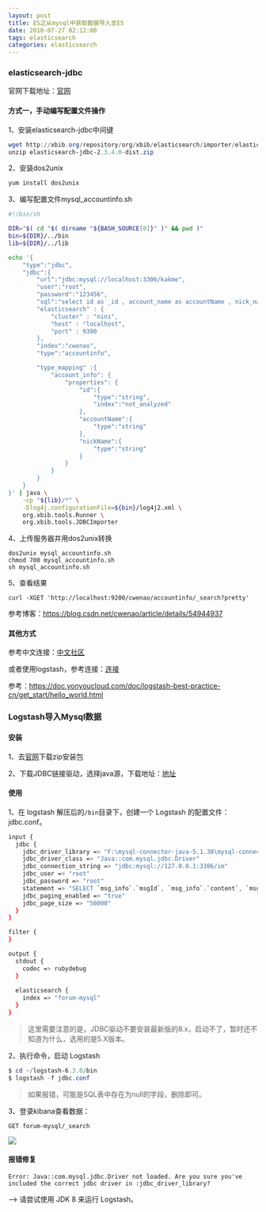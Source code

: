 ```yaml
---
layout: post
title: ES之从mysql中获取数据导入至ES
date: 2018-07-27 02:12:00
tags: elasticsearch
categories: elasticsearch
---
```


### elasticsearch-jdbc

官网下载地址：[官网](https://www.elastic.co/downloads/jdbc-client)


#### 方式一，手动编写配置文件操作
1、安装elasticsearch-jdbc中间键
```powershell
wget http://xbib.org/repository/org/xbib/elasticsearch/importer/elasticsearch-jdbc/2.3.4.0/elasticsearch-jdbc-2.3.4.0-dist.zip 
unzip elasticsearch-jdbc-2.3.4.0-dist.zip 
```

2、安装dos2unix

```powershell
yum install dos2unix
```

<!-- more -->

3、编写配置文件mysql_accountinfo.sh

```sh
#!/bin/sh

DIR="$( cd "$( dirname "${BASH_SOURCE[0]}" )" && pwd )"
bin=${DIR}/../bin
lib=${DIR}/../lib

echo '{
    "type":"jdbc",
    "jdbc":{
        "url":"jdbc:mysql://localhost:3306/kakme",
        "user":"root",
        "password":"123456",
        "sql":"select id as _id , account_name as accountName , nick_name nickName from account_info",
        "elasticsearch" : {
            "cluster" : "nini",
            "host" : "localhost",
            "port" : 9300
        },
        "index":"cwenao",
        "type":"accountinfo",

        "type_mapping" :{
            "account_info": {
                "properties": {
                    "id":{
                        "type":"string",
                        "index":"not_analyzed"
                    },
                    "accountName":{
                        "type":"string"
                    },
                    "nickName":{
                        "type":"string"
                    }
                }
            }
        }
    }
}' | java \
    -cp "${lib}/*" \
    -Dlog4j.configurationFile=${bin}/log4j2.xml \
    org.xbib.tools.Runner \
    org.xbib.tools.JDBCImporter
```

4、上传服务器并用dos2unix转换
```shell
dos2unix mysql_accountinfo.sh
chmod 700 mysql_accountinfo.sh
sh mysql_accountinfo.sh
```

5、查看结果

```
curl -XGET 'http://localhost:9200/cwenao/accountinfo/_search?pretty'
```


参考博客：https://blog.csdn.net/cwenao/article/details/54944937

#### 其他方式

参考中文连接：[中文社区](https://elasticsearch.cn/article/687#0-tsina-1-2124-397232819ff9a47a7b7e80a40613cfe1)

或者使用logstash，参考连接：[连接](https://elastic-search-in-action.medcl.com/3.6_data_migration.html)


参考：https://doc.yonyoucloud.com/doc/logstash-best-practice-cn/get_start/hello_world.html


### Logstash导入Mysql数据

#### 安装

1、去[官网](https://www.elastic.co/downloads/logstash)下载zip安装包

2、下载JDBC链接驱动，选择java源，下载地址：[地址](https://dev.mysql.com/downloads/connector/j/)

#### 使用

1、在 logstash 解压后的`/bin`目录下，创建一个 Logstash 的配置文件：jdbc.conf。

```sh
input {
  jdbc {
    jdbc_driver_library => "F:\mysql-connector-java-5.1.38\mysql-connector-java-5.1.38\mysql-connector-java-5.1.38-bin.jar"
    jdbc_driver_class => "Java::com.mysql.jdbc.Driver"
    jdbc_connection_string => "jdbc:mysql://127.0.0.1:3306/im"
    jdbc_user => "root"
    jdbc_password => "root"
    statement => "SELECT `msg_info`.`msgId`, `msg_info`.`content`, `msg_info`.`date`, `msg_info`.`fromUser`, `msg_info`.`toUser`, `msg_info`.`msgType`,`msg_info`.`hasRead`  FROM `im`.`msg_info`"
    jdbc_paging_enabled => "true"
    jdbc_page_size => "50000"
  }
}

filter {
}

output {
  stdout {
    codec => rubydebug
  }
 
  elasticsearch {
    index => "forum-mysql"
  }
}
```

>这里需要注意的是，JDBC驱动不要安装最新版的8.x，启动不了，暂时还不知道为什么，选用的是5.X版本。

2、执行命令，启动 Logstash
```powershell
$ cd ~/logstash-6.3.0/bin
$ logstash -f jdbc.conf
```

>如果报错，可能是SQL表中存在为null的字段，删除即可。

3、登录kibana查看数据：
```
GET forum-mysql/_search
```
![](http://p2jr3pegk.bkt.clouddn.com/logstash01-1.png)

#### 报错修复

`Error: Java::com.mysql.jdbc.Driver not loaded. Are you sure you've included the correct jdbc driver in :jdbc_driver_library?`

--> 请尝试使用 JDK 8 来运行 Logstash。
